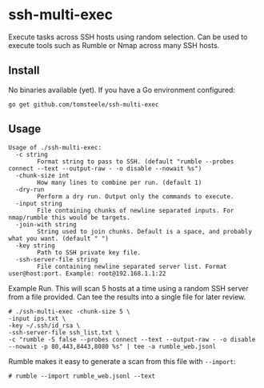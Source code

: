 # ssh-multi-exec
Execute tasks across SSH hosts using random selection. Can be used to execute tools such as Rumble or Nmap across many SSH hosts.

## Install
No binaries available (yet). If you have a Go environment configured:
```
go get github.com/tomsteele/ssh-multi-exec
```

## Usage
```
Usage of ./ssh-multi-exec:
  -c string
        Format string to pass to SSH. (default "rumble --probes connect --text --output-raw - -o disable --nowait %s")
  -chunk-size int
        How many lines to combine per run. (default 1)
  -dry-run
        Perform a dry run. Output only the commands to execute.
  -input string
        File containing chunks of newline separated inputs. For nmap/rumble this would be targets.
  -join-with string
        String used to join chunks. Default is a space, and probably what you want. (default " ")
  -key string
        Path to SSH private key file.
  -ssh-server-file string
        File containing newline separated server list. Format user@host:port. Example: root@192.168.1.1:22
```

Example Run. This will scan 5 hosts at a time using a random SSH server from a file provided. Can tee the results into a single file for later review.
```
# ./ssh-multi-exec -chunk-size 5 \
-input ips.txt \
-key ~/.ssh/id_rsa \
-ssh-server-file ssh_list.txt \
-c "rumble -S false --probes connect --text --output-raw - -o disable --nowait -p 80,443,8443,8080 %s" | tee -a rumble_web.jsonl
```

Rumble makes it easy to generate a scan from this file with `--import`:
```
# rumble --import rumble_web.jsonl --text
```

